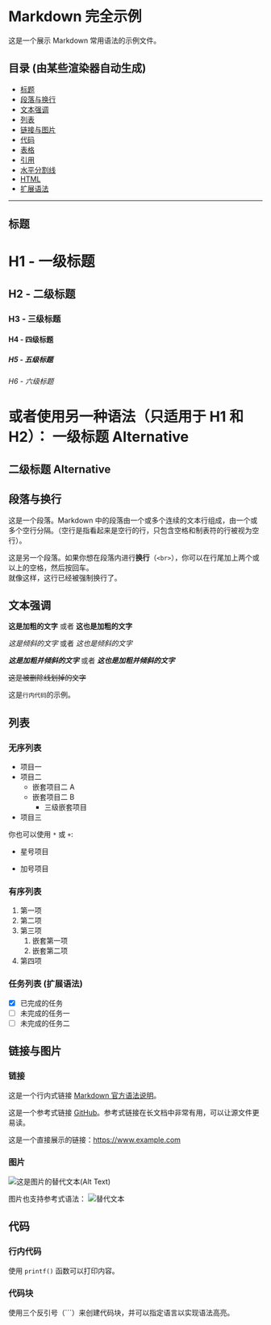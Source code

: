 # Markdown 完全示例

这是一个展示 Markdown 常用语法的示例文件。

## 目录 (由某些渲染器自动生成)
- [标题](#标题)
- [段落与换行](#段落与换行)
- [文本强调](#文本强调)
- [列表](#列表)
- [链接与图片](#链接与图片)
- [代码](#代码)
- [表格](#表格)
- [引用](#引用)
- [水平分割线](#水平分割线)
- [HTML](#html)
- [扩展语法](#扩展语法)

---

## 标题

# H1 - 一级标题
## H2 - 二级标题
### H3 - 三级标题
#### H4 - 四级标题
##### H5 - 五级标题
###### H6 - 六级标题

或者使用另一种语法（只适用于 H1 和 H2）：
一级标题 Alternative
====================

二级标题 Alternative
--------------------

## 段落与换行

这是一个段落。Markdown 中的段落由一个或多个连续的文本行组成，由一个或多个空行分隔。（空行是指看起来是空行的行，只包含空格和制表符的行被视为空行）。

这是另一个段落。如果你想在段落内进行**换行**（`<br>`），你可以在行尾加上两个或以上的空格，然后按回车。  
就像这样，这行已经被强制换行了。

## 文本强调

**这是加粗的文字** 或者 __这也是加粗的文字__

*这是倾斜的文字* 或者 _这也是倾斜的文字_

***这是加粗并倾斜的文字*** 或者 ___这也是加粗并倾斜的文字___

~~这是被删除线划掉的文字~~

这是`行内代码`的示例。

## 列表

### 无序列表

- 项目一
- 项目二
  - 嵌套项目二 A
  - 嵌套项目二 B
    - 三级嵌套项目
- 项目三

你也可以使用 `*` 或 `+`:
* 星号项目
+ 加号项目

### 有序列表

1. 第一项
2. 第二项
3. 第三项
   1. 嵌套第一项
   2. 嵌套第二项
4. 第四项

### 任务列表 (扩展语法)

- [x] 已完成的任务
- [ ] 未完成的任务一
- [ ] 未完成的任务二

## 链接与图片

### 链接

这是一个行内式链接 [Markdown 官方语法说明](https://daringfireball.net/projects/markdown/syntax)。

这是一个参考式链接 [GitHub][github-url]。参考式链接在长文档中非常有用，可以让源文件更易读。

[github-url]: https://github.com

这是一个直接展示的链接：<https://www.example.com>

### 图片

![这是图片的替代文本(Alt Text)](https://example.com/image.jpg "这是可选的标题文本（悬停时显示）")

图片也支持参考式语法：
![替代文本][logo]

[logo]: https://example.com/logo.png "Logo标题"

## 代码

### 行内代码

使用 `printf()` 函数可以打印内容。

### 代码块

使用三个反引号（```）来创建代码块，并可以指定语言以实现语法高亮。
